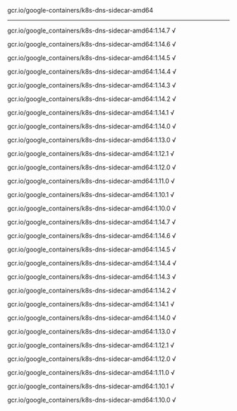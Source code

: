 gcr.io/google-containers/k8s-dns-sidecar-amd64 

----
gcr.io/google_containers/k8s-dns-sidecar-amd64:1.14.7 √

gcr.io/google_containers/k8s-dns-sidecar-amd64:1.14.6 √

gcr.io/google_containers/k8s-dns-sidecar-amd64:1.14.5 √

gcr.io/google_containers/k8s-dns-sidecar-amd64:1.14.4 √

gcr.io/google_containers/k8s-dns-sidecar-amd64:1.14.3 √

gcr.io/google_containers/k8s-dns-sidecar-amd64:1.14.2 √

gcr.io/google_containers/k8s-dns-sidecar-amd64:1.14.1 √

gcr.io/google_containers/k8s-dns-sidecar-amd64:1.14.0 √

gcr.io/google_containers/k8s-dns-sidecar-amd64:1.13.0 √

gcr.io/google_containers/k8s-dns-sidecar-amd64:1.12.1 √

gcr.io/google_containers/k8s-dns-sidecar-amd64:1.12.0 √

gcr.io/google_containers/k8s-dns-sidecar-amd64:1.11.0 √

gcr.io/google_containers/k8s-dns-sidecar-amd64:1.10.1 √

gcr.io/google_containers/k8s-dns-sidecar-amd64:1.10.0 √

gcr.io/google_containers/k8s-dns-sidecar-amd64:1.14.7 √

gcr.io/google_containers/k8s-dns-sidecar-amd64:1.14.6 √

gcr.io/google_containers/k8s-dns-sidecar-amd64:1.14.5 √

gcr.io/google_containers/k8s-dns-sidecar-amd64:1.14.4 √

gcr.io/google_containers/k8s-dns-sidecar-amd64:1.14.3 √

gcr.io/google_containers/k8s-dns-sidecar-amd64:1.14.2 √

gcr.io/google_containers/k8s-dns-sidecar-amd64:1.14.1 √

gcr.io/google_containers/k8s-dns-sidecar-amd64:1.14.0 √

gcr.io/google_containers/k8s-dns-sidecar-amd64:1.13.0 √

gcr.io/google_containers/k8s-dns-sidecar-amd64:1.12.1 √

gcr.io/google_containers/k8s-dns-sidecar-amd64:1.12.0 √

gcr.io/google_containers/k8s-dns-sidecar-amd64:1.11.0 √

gcr.io/google_containers/k8s-dns-sidecar-amd64:1.10.1 √

gcr.io/google_containers/k8s-dns-sidecar-amd64:1.10.0 √

